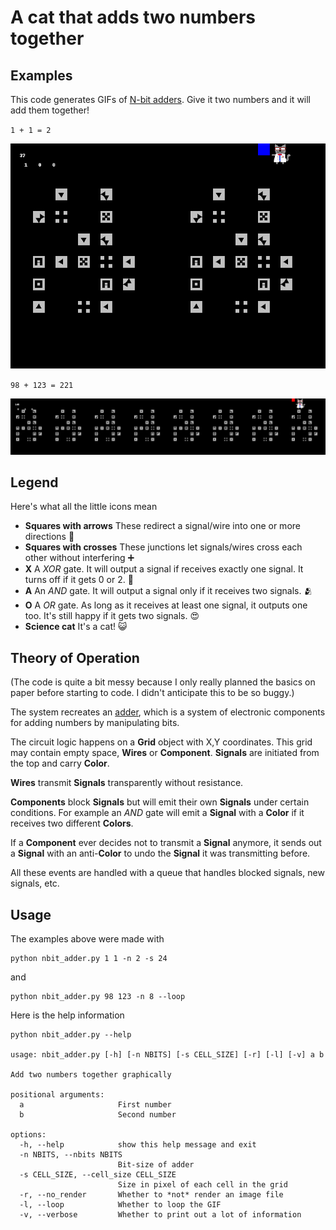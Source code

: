 # A cat that adds two numbers together

## Examples

This code generates GIFs of [N-bit adders](https://en.wikipedia.org/wiki/Adder_(electronics)). Give it two numbers and it will add them together!

`1 + 1 = 2`

![Meow meow I am performing addition! 1 + 1 = 2](output.gif)

`98 + 123 = 221`

![Meow meow I am performing addition! 98 + 123 = 221](output_large.gif)

## Legend

Here's what all the little icons mean

  * **Squares with arrows** These redirect a signal/wire into one or more directions :twisted_rightwards_arrows:
  * **Squares with crosses** These junctions let signals/wires cross each other without interfering :heavy_plus_sign:
  * **X** A *XOR* gate. It will output a signal if receives exactly one signal. It turns off if it gets 0 or 2. :raised_hands:
  * **A** An *AND* gate. It will output a signal only if it receives two signals. :people_hugging:
  * **O** A *OR* gate. As long as it receives at least one signal, it outputs one too. It's still happy if it gets two signals. :heart_eyes:
  * **Science cat** It's a cat! :smiley_cat:

## Theory of Operation

(The code is quite a bit messy because I only really planned the basics on paper before starting to code. I didn't anticipate this to be so buggy.)

The system recreates an [adder](https://en.wikipedia.org/wiki/Adder_(electronics)), which is a system of electronic components for adding numbers by manipulating bits.

The circuit logic happens on a **Grid** object with X,Y coordinates. This grid may contain empty space, **Wires** or **Component**. **Signals** are initiated from the top and carry **Color**.

**Wires** transmit **Signals** transparently without resistance.

**Components** block **Signals** but will emit their own **Signals** under certain conditions. For example an *AND* gate will emit a **Signal** with a **Color** if it receives two different **Colors**.

If a **Component** ever decides not to transmit a **Signal** anymore, it sends out a **Signal** with an anti-**Color** to undo the **Signal** it was transmitting before.

All these events are handled with a queue that handles blocked signals, new signals, etc.

## Usage

The examples above were made with

```
python nbit_adder.py 1 1 -n 2 -s 24
```

and

```
python nbit_adder.py 98 123 -n 8 --loop
```

Here is the help information

```
python nbit_adder.py --help

usage: nbit_adder.py [-h] [-n NBITS] [-s CELL_SIZE] [-r] [-l] [-v] a b

Add two numbers together graphically

positional arguments:
  a                     First number
  b                     Second number

options:
  -h, --help            show this help message and exit
  -n NBITS, --nbits NBITS
                        Bit-size of adder
  -s CELL_SIZE, --cell_size CELL_SIZE
                        Size in pixel of each cell in the grid
  -r, --no_render       Whether to *not* render an image file
  -l, --loop            Whether to loop the GIF
  -v, --verbose         Whether to print out a lot of information
```
